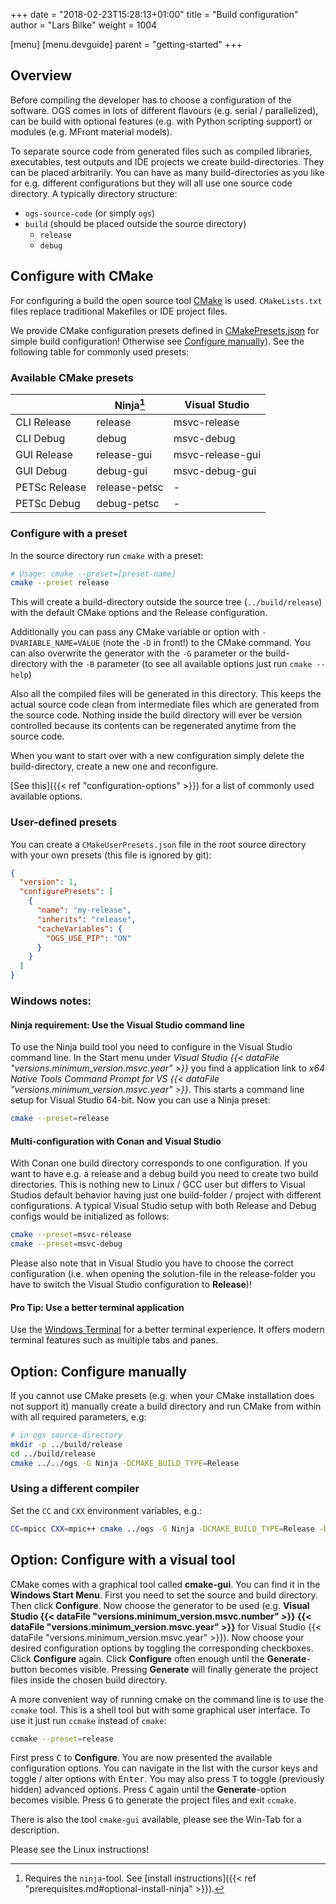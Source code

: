 +++
date = "2018-02-23T15:28:13+01:00"
title = "Build configuration"
author = "Lars Bilke"
weight = 1004

[menu]
  [menu.devguide]
    parent = "getting-started"
+++

## Overview

Before compiling the developer has to choose a configuration of the software. OGS comes in lots of different flavours (e.g. serial / parallelized), can be build with optional features (e.g. with Python scripting support) or modules (e.g. MFront material models).

To separate source code from generated files such as compiled libraries, executables, test outputs and IDE projects we create build-directories. They can be placed arbitrarily. You can have as many build-directories as you like for e.g. different configurations but they will all use one source code directory. A typically directory structure:

- `ogs-source-code` (or simply `ogs`)
- `build` (should be placed outside the source directory)
  - `release`
  - `debug`

## Configure with CMake

For configuring a build the open source tool [CMake](http://www.cmake.org) is used. `CMakeLists.txt` files replace traditional Makefiles or IDE project files.

We provide CMake configuration presets defined in [CMakePresets.json](https://gitlab.opengeosys.org/ogs/ogs/-/blob/master/CMakePresets.json) for simple build configuration! Otherwise see [Configure manually](#option-configure-manually)). See the following table for commonly used presets:

### Available CMake presets

|               | Ninja[^1]     | Visual Studio    |
| ------------- | ------------- | ---------------- |
| CLI Release   | release       | msvc-release     |
| CLI Debug     | debug         | msvc-debug       |
| GUI Release   | release-gui   | msvc-release-gui |
| GUI Debug     | debug-gui     | msvc-debug-gui   |
| PETSc Release | release-petsc | -                |
| PETSc Debug   | debug-petsc   | -                |

[^1]: Requires the `ninja`-tool. See [install instructions]({{< ref "prerequisites.md#optional-install-ninja" >}}).

### Configure with a preset

In the source directory run `cmake` with a preset:

```bash
# Usage: cmake --preset=[preset-name]
cmake --preset release
```

This will create a build-directory outside the source tree (`../build/release`) with the default CMake options and the Release configuration.

Additionally you can pass any CMake variable or option with `-DVARIABLE_NAME=VALUE` (note the `-D` in front!) to the CMake command. You can also overwrite the generator with the `-G` parameter or the build-directory with the `-B` parameter (to see all available options just run `cmake --help`)

Also all the compiled files will be generated in this directory. This keeps the actual source code clean from intermediate files which are generated from the source code. Nothing inside the build directory will ever be version controlled because its contents can be regenerated anytime from the source code.

When you want to start over with a new configuration simply delete the build-directory, create a new one and reconfigure.

[See this]({{< ref "configuration-options" >}}) for a list of commonly used available options.

<div class='note'>

### User-defined presets

You can create a `CMakeUserPresets.json` file in the root source directory with your own presets (this file is ignored by git):

```json
{
  "version": 1,
  "configurePresets": [
    {
      "name": "my-release",
      "inherits": "release",
      "cacheVariables": {
        "OGS_USE_PIP": "ON"
      }
    }
  ]
}

```

</div>

<div class='win'>

<div class='note'>

### Windows notes:

#### <i class="far fa-check"></i> Ninja requirement: Use the Visual Studio command line

To use the Ninja build tool you need to configure in the Visual Studio command line. In the Start menu under *Visual Studio {{< dataFile "versions.minimum_version.msvc.year" >}}* you find a application link to *x64 Native Tools Command Prompt for VS {{< dataFile "versions.minimum_version.msvc.year" >}}*. This starts a command line setup for Visual Studio 64-bit. Now you can use a Ninja preset:

```bash
cmake --preset=release
```

#### <i class="far fa-exclamation-triangle"></i> Multi-configuration with Conan and Visual Studio

With Conan one build directory corresponds to one configuration. If you want to have e.g. a release and a debug build you need to create two build directories. This is nothing new to Linux / GCC user but differs to Visual Studios default behavior having just one build-folder / project with different configurations. A typical Visual Studio setup with both Release and Debug configs would be initialized as follows:

```bash
cmake --preset=msvc-release
cmake --preset=msvc-debug
```

Please also note that in Visual Studio you have to choose the correct configuration (i.e. when opening the solution-file in the release-folder you have to switch the Visual Studio configuration to **Release**)!

#### <i class="far fa-check"></i> Pro Tip: Use a better terminal application

Use the [Windows Terminal](https://www.microsoft.com/en-us/p/windows-terminal/9n0dx20hk701) for a better terminal experience. It offers modern terminal features such as multiple tabs and panes.

</div>

</div>

## Option: Configure manually

If you cannot use CMake presets (e.g. when your CMake installation does not support it) manually create a build directory and run CMake from within with all required parameters, e.g:

```bash
# in ogs source-directory
mkdir -p ../build/release
cd ../build/release
cmake ../../ogs -G Ninja -DCMAKE_BUILD_TYPE=Release
```

<div class='note'>

### Using a different compiler

Set the `CC` and `CXX` environment variables, e.g.:

```bash
CC=mpicc CXX=mpic++ cmake ../ogs -G Ninja -DCMAKE_BUILD_TYPE=Release -DOGS_USE_PETSC=ON
```

</div>

## Option: Configure with a visual tool

<div class='win'>

CMake comes with a graphical tool called **cmake-gui**. You can find it in the **Windows Start Menu**. First you need to set the source and build directory. Then click **Configure**. Now choose the generator to be used (e.g. **Visual Studio {{< dataFile "versions.minimum_version.msvc.number" >}} {{< dataFile "versions.minimum_version.msvc.year" >}}** for Visual Studio {{< dataFile "versions.minimum_version.msvc.year" >}}). Now choose your desired configuration options by toggling the corresponding checkboxes. Click **Configure** again. Click **Configure** often enough until the **Generate**-button becomes visible. Pressing **Generate** will finally generate the project files inside the chosen build directory.

</div>

<div class='linux'>

A more convenient way of running cmake on the command line is to use the `ccmake` tool. This is a shell tool but with some graphical user interface. To use it just run `ccmake` instead of `cmake`:

```bash
ccmake --preset=release
```

First press <kbd>C</kbd> to **Configure**. You are now presented the available configuration options. You can navigate in the list with the cursor keys and toggle / alter options with <kbd>Enter</kbd>. You may also press <kbd>T</kbd> to toggle (previously hidden) advanced options. Press <kbd>C</kbd> again until the **Generate**-option becomes visible. Press <kbd>G</kbd> to generate the project files and exit `ccmake`.

There is also the tool `cmake-gui` available, please see the Win-Tab for a description.

</div>

<div class='mac'>

Please see the Linux instructions!

</div>
